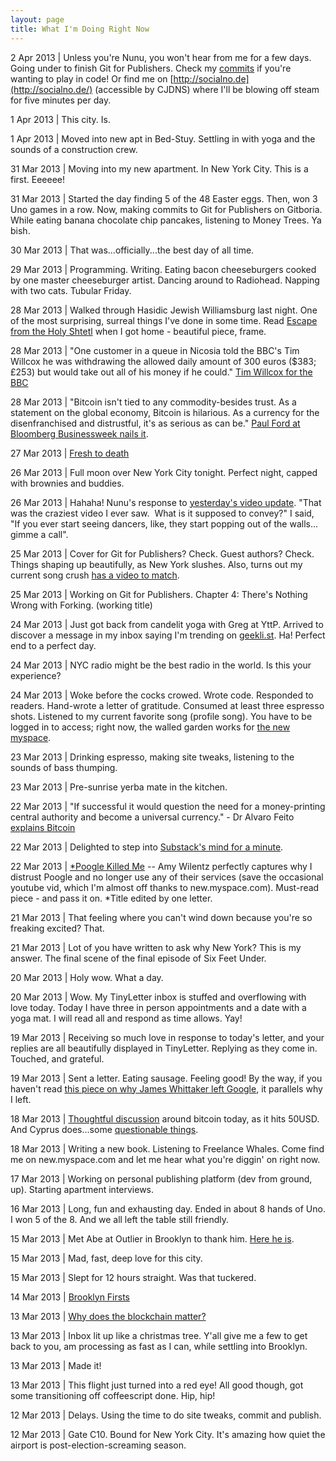 ```yaml
--- 
layout: page
title: What I'm Doing Right Now
---
```


2 Apr 2013 | Unless you're Nunu, you won't hear from me for a few days. Going under to finish Git for Publishers. Check my [commits](http://github.com/gwenbell) if you're wanting to play in code! Or find me on [http://socialno.de](http://socialno.de/) (accessible by CJDNS) where I'll be blowing off steam for five minutes per day.
 
1 Apr 2013 | This city. Is. 

1 Apr 2013 |  Moved into new apt in Bed-Stuy. Settling in with yoga and the sounds of a construction crew. 

31 Mar 2013 | Moving into my new apartment. In New York City. This is a first. Eeeeee!

31 Mar 2013 | Started the day finding 5 of the 48 Easter eggs. Then, won 3 Uno games in a row. Now, making commits to Git for Publishers on Gitboria. While eating banana chocolate chip pancakes, listening to Money Trees. Ya bish. 

30 Mar 2013 | That was...officially...the best day of all time.

29 Mar 2013 | Programming. Writing. Eating bacon cheeseburgers cooked by one master cheeseburger artist. Dancing around to Radiohead. Napping with two cats. Tubular Friday.

28 Mar 2013 | Walked through Hasidic Jewish Williamsburg last night. One of the most surprising, surreal things I've done in some time. Read [Escape from the Holy Shtetl](http://nymag.com/news/features/48532/) when I got home - beautiful piece, frame.

28 Mar 2013 | "One customer in a queue in Nicosia told the BBC's Tim Willcox he was withdrawing the allowed daily amount of 300 euros ($383; £253) but would take out all of his money if he could." [Tim Willcox for the BBC](http://www.bbc.co.uk/news/business-21963462)

28 Mar 2013 | "Bitcoin isn't tied to any commodity-besides trust. As a statement on the global economy, Bitcoin is hilarious. As a currency for the disenfranchised and distrustful, it's as serious as can be." [Paul Ford at Bloomberg Businessweek nails it](http://www.businessweek.com/articles/2013-03-28/bitcoin-may-be-the-global-economys-last-safe-haven#p2).

27 Mar 2013 | [Fresh to death](https://soundcloud.com/ycthecynic/hallelujah-by-yc-the-cynic)

26 Mar 2013 | Full moon over New York City tonight. Perfect night, capped with brownies and buddies.

26 Mar 2013 | Hahaha! Nunu's response to [yesterday's video update](http://www.youtube.com/watch?v=yX4iIPlwS5c). "That was the craziest video I ever saw.  What is it supposed to convey?" I said, "If you ever start seeing dancers, like, they start popping out of the walls... gimme a call".

25 Mar 2013 | Cover for Git for Publishers? Check. Guest authors? Check. Things shaping up beautifully, as New York slushes. Also, turns out my current song crush [has a video to match](http://www.youtube.com/watch?v=yX4iIPlwS5c).

25 Mar 2013 | Working on Git for Publishers. Chapter 4: There's Nothing Wrong with Forking. (working title)

24 Mar 2013 | Just got back from candelit yoga with Greg at YttP. Arrived to discover a message in my inbox saying I'm trending on [geekli.st](https://geekli.st/). Ha! Perfect end to a perfect day.

24 Mar 2013 | NYC radio might be the best radio in the world. Is this your experience?

24 Mar 2013 | Woke before the cocks crowed. Wrote code. Responded to readers. Hand-wrote a letter of gratitude. Consumed at least three espresso shots. Listened to my current favorite song (profile song). You have to be logged in to access; right now, the walled garden works for [the new myspace](https://new.myspace.com/gwenbell).

23 Mar 2013 | Drinking espresso, making site tweaks, listening to the sounds of bass thumping.

23 Mar 2013 | Pre-sunrise yerba mate in the kitchen.

22 Mar 2013 | "If successful it would question the need for a money-printing central authority and become a universal currency." - Dr Alvaro Feito [explains Bitcoin](http://alvarofeito.com/articles/the-big-book-of-bitcoin)

22 Mar 2013 | Delighted to step into [Substack's mind for a minute](http://substack.net/how_I_write_modules).

22 Mar 2013 | [*Poogle Killed Me](http://amywilentz.tumblr.com/post/44228865923/google-killed-me) -- Amy Wilentz perfectly captures why I distrust Poogle and no longer use any of their services (save the occasional youtube vid, which I'm almost off thanks to new.myspace.com). Must-read piece - and pass it on. *Title edited by one letter.

21 Mar 2013 | That feeling where you can't wind down because you're so freaking excited? That.

21 Mar 2013 | Lot of you have written to ask why New York? This is my answer. The final scene of the final episode of Six Feet Under.

20 Mar 2013 | Holy wow. What a day.

20 Mar 2013 | Wow. My TinyLetter inbox is stuffed and overflowing with love today. Today I have three in person appointments and a date with a yoga mat. I will read all and respond as time allows. Yay! 

19 Mar 2013 | Receiving so much love in response to today's letter, and your replies are all beautifully displayed in TinyLetter. Replying as they come in. Touched, and grateful.

19 Mar 2013 | Sent a letter. Eating sausage. Feeling good! By the way, if you haven't read [this piece on why James Whittaker left Google](http://blogs.msdn.com/b/jw_on_tech/archive/2012/03/13/why-i-left-google.aspx), it parallels why I left.

18 Mar 2013 | [Thoughtful discussion](https://news.ycombinator.com/item?id=5397864) around bitcoin today, as it hits 50USD. And Cyprus does...some [questionable things](https://news.google.com/news?ned=us&q=cyprus&btnG=Search+News).

18 Mar 2013 | Writing a new book. Listening to Freelance Whales. Come find me on new.myspace.com and let me hear what you're diggin' on right now.

17 Mar 2013 | Working on personal publishing platform (dev from ground, up). Starting apartment interviews. 

16 Mar 2013 | Long, fun and exhausting day. Ended in about 8 hands of Uno. I won 5 of the 8. And we all left the table still friendly.

15 Mar 2013 | Met Abe at Outlier in Brooklyn to thank him. [Here he is](http://gwenbell.com/posts/outlier).

15 Mar 2013 | Mad, fast, deep love for this city.

15 Mar 2013 | Slept for 12 hours straight. Was that tuckered.

14 Mar 2013 | [Brooklyn Firsts](http://gwenbell.com/posts/brooklynfirst)

13 Mar 2013 | [Why does the blockchain matter?](http://gwenbell.com/posts/whydoestheblockchainmatter)

13 Mar 2013 | Inbox lit up like a christmas tree. Y'all give me a few to get back to you, am processing as fast as I can, while settling into Brooklyn.

13 Mar 2013 | Made it!

13 Mar 2013 | This flight just turned into a red eye! All good though, got some transitioning off coffeescript done. Hip, hip!

12 Mar 2013 | Delays. Using the time to do site tweaks, commit and publish.

12 Mar 2013 | Gate C10. Bound for New York City. It's amazing how quiet the airport is post-election-screaming season.